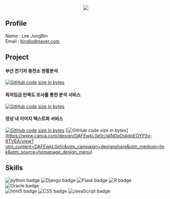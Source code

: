 <p align='center'>
  <a href="https://github.com/JBindio">
    <img src="https://capsule-render.vercel.app/api?type=waving&color=000000&fontColor=FFFFFF&height=250&text=JungBin's%20Repository&fontSize=50&fontAlignY=38&desc=Thank%20you%20for%20visiting&descAlignY=55&descAlign=66.5"/>
  </a>
</p>

## Profile
Name : Lee JungBin <br>
Email : bindio@naver.com

## Project
#### 부산 전기차 충전소 현황분석 <br>
[![GitHub code size in bytes](https://img.shields.io/github/languages/code-size/JBindio/MiniProject?color=black&label=MiniProject)](https://github.com/JBindio/MiniProject)
<br>
#### 최저임금 만족도 조사를 통한 분석 서비스<br>
[![GitHub code size in bytes](https://img.shields.io/github/languages/code-size/JBindio/MiniProject?color=black&label=MiniProject)](https://github.com/JBindio/MiniProject)
<br>
#### 영상 내 이미지 텍스트화 서비스
[![GitHub code size in bytes](https://img.shields.io/github/languages/code-size/JBindio/Seelearning?color=black&label=FinalProject)](https://github.com/JBindio/Seelearning)
[![GitHub code size in bytes](https://img.shields.io/github/languages/code-size/JBindio/Seelearning?color=black&label=PPT)]
(https://www.canva.com/design/DAFEwkL0e1c/skN0qDskdoEOYP3v-9TVEA/view?utm_content=DAFEwkL0e1c&utm_campaign=designshare&utm_medium=link&utm_source=homepage_design_menu)
<br>

## Skills
![python badge](https://img.shields.io/badge/Python-gray?style=for-the-badge&logo=python&logoColor=white)
![Django badge](https://img.shields.io/badge/Django-gray?style=for-the-badge&logo=django&logoColor=white)
![Flask badge](https://img.shields.io/badge/Flask-gray?style=for-the-badge&logo=flask&logoColor=white)
![R badge](https://img.shields.io/badge/R-gray?style=for-the-badge&logo=r&logoColor=white)
![Oracle badge](https://img.shields.io/badge/Oracle-gray?style=for-the-badge&logo=Oracle&logoColor=white)
<br>
![html5 badge](https://img.shields.io/badge/Html5-gray?style=for-the-badge&logo=Html5&logoColor=white)
![CSS badge](https://img.shields.io/badge/CSS3-gray?style=for-the-badge&logo=CSS3&logoColor=white)
![JavaScript badge](https://img.shields.io/badge/JavaScript-gray?style=for-the-badge&logo=JavaScript&logoColor=white)




<!--
**JBindio/JBindio** is a ✨ _special_ ✨ repository because its `README.md` (this file) appears on your GitHub profile.

Here are some ideas to get you started:

- 🔭 I’m currently working on ...
- 🌱 I’m currently learning ...
- 👯 I’m looking to collaborate on ...
- 🤔 I’m looking for help with ...
- 💬 Ask me about ...
- 📫 How to reach me: ...
- 😄 Pronouns: ...
- ⚡ Fun fact: ...
-->
